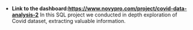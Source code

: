 - **Link to the dashboard:https://www.novypro.com/project/covid-data-analysis-2**
In this SQL project we conducted in depth exploration of Covid dataset, extracting valuable information.
